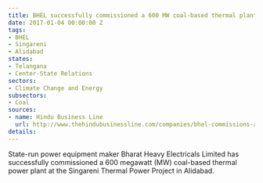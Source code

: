 ```yaml
---
title: BHEL successfully commissioned a 600 MW coal-based thermal plant in Telangana
date: 2017-01-04 00:00:00 Z
tags:
- BHEL
- Singareni
- Alidabad
states:
- Telangana
- Center-State Relations
sectors:
- Climate Change and Energy
subsectors:
- Coal
sources:
- name: Hindu Business Line
  url: http://www.thehindubusinessline.com/companies/bhel-commissions-another-600mw-thermal-unit-in-telangana/article9449346.ece
details: 
---
```


State-run power equipment maker Bharat Heavy Electricals Limited has successfully commissioned a 600 megawatt (MW) coal-based thermal power plant at the Singareni Thermal Power Project in Alidabad.
